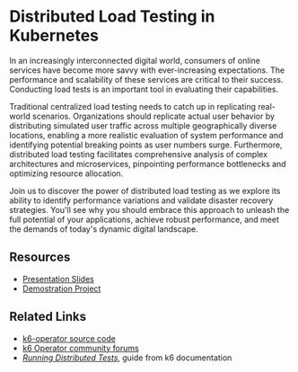 # Distributed Load Testing in Kubernetes

In an increasingly interconnected digital world, consumers of online services have become more savvy with ever-increasing expectations. The performance and scalability of these services are critical to their success. Conducting load tests is an important tool in evaluating their capabilities. 

Traditional centralized load testing needs to catch up in replicating real-world scenarios. Organizations should replicate actual user behavior by distributing simulated user traffic across multiple geographically diverse locations, enabling a more realistic evaluation of system performance and identifying potential breaking points as user numbers surge. Furthermore, distributed load testing facilitates comprehensive analysis of complex architectures and microservices, pinpointing performance bottlenecks and optimizing resource allocation. 

Join us to discover the power of distributed load testing as we explore its ability to identify performance variations and validate disaster recovery strategies. You'll see why you should embrace this approach to unleash the full potential of your applications, achieve robust performance, and meet the demands of today's dynamic digital landscape.

## Resources
- [Presentation Slides](distributed-load-testing.pdf)
- [Demostration Project](https://github.com/javaducky/demo-k6-operator)

## Related Links
- [k6-operator source code](https://github.com/grafana/k6-operator)
- [k6 Operator community forums](https://community.grafana.com/c/grafana-k6/k6-operator/73)
- _[Running Distributed Tests](https://k6.io/docs/testing-guides/running-distributed-tests/)_, guide from k6 documentation
